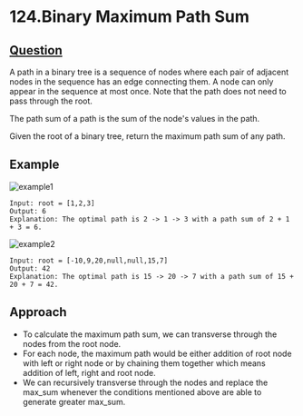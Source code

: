# 124.Binary Maximum Path Sum

## [Question](https://leetcode.com/problems/binary-tree-maximum-path-sum/)
A path in a binary tree is a sequence of nodes where each pair of adjacent nodes in the sequence has an edge connecting them. A node can only appear in the sequence at most once. Note that the path does not need to pass through the root.

The path sum of a path is the sum of the node's values in the path.

Given the root of a binary tree, return the maximum path sum of any path.

## Example
![example1](https://user-images.githubusercontent.com/42335542/138539971-5e8ee5d1-1d6c-42c5-99ee-05905c4f9a28.png)

```
Input: root = [1,2,3]
Output: 6
Explanation: The optimal path is 2 -> 1 -> 3 with a path sum of 2 + 1 + 3 = 6.
```
![example2](https://user-images.githubusercontent.com/42335542/138539995-ce7cc742-0e40-47a9-bbd5-11f44ef69207.png)

```
Input: root = [-10,9,20,null,null,15,7]
Output: 42
Explanation: The optimal path is 15 -> 20 -> 7 with a path sum of 15 + 20 + 7 = 42.
```

## Approach
- To calculate the maximum path sum, we can transverse through the nodes from the root node.
- For each node, the maximum path would be either addition of root node with left or right node or by chaining them together which means addition of left, right and root node.
- We can recursively transverse through the nodes and replace the max_sum whenever the conditions mentioned above are able to generate greater max_sum.